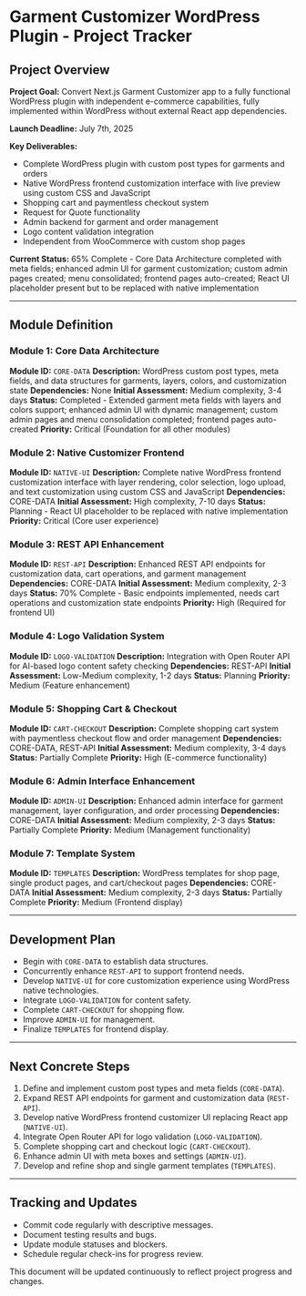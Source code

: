 # Garment Customizer WordPress Plugin - Project Tracker

## Project Overview

**Project Goal:** Convert Next.js Garment Customizer app to a fully functional WordPress plugin with independent e-commerce capabilities, fully implemented within WordPress without external React app dependencies.

**Launch Deadline:** July 7th, 2025

**Key Deliverables:**
- Complete WordPress plugin with custom post types for garments and orders
- Native WordPress frontend customization interface with live preview using custom CSS and JavaScript
- Shopping cart and paymentless checkout system
- Request for Quote functionality
- Admin backend for garment and order management
- Logo content validation integration
- Independent from WooCommerce with custom shop pages

**Current Status:** 65% Complete - Core Data Architecture completed with meta fields; enhanced admin UI for garment customization; custom admin pages created; menu consolidated; frontend pages auto-created; React UI placeholder present but to be replaced with native implementation

---

## Module Definition

### Module 1: Core Data Architecture
**Module ID:** `CORE-DATA`
**Description:** WordPress custom post types, meta fields, and data structures for garments, layers, colors, and customization state
**Dependencies:** None
**Initial Assessment:** Medium complexity, 3-4 days
**Status:** Completed - Extended garment meta fields with layers and colors support; enhanced admin UI with dynamic management; custom admin pages and menu consolidation completed; frontend pages auto-created
**Priority:** Critical (Foundation for all other modules)

### Module 2: Native Customizer Frontend
**Module ID:** `NATIVE-UI`
**Description:** Complete native WordPress frontend customization interface with layer rendering, color selection, logo upload, and text customization using custom CSS and JavaScript
**Dependencies:** CORE-DATA
**Initial Assessment:** High complexity, 7-10 days
**Status:** Planning - React UI placeholder to be replaced with native implementation
**Priority:** Critical (Core user experience)

### Module 3: REST API Enhancement
**Module ID:** `REST-API`
**Description:** Enhanced REST API endpoints for customization data, cart operations, and garment management
**Dependencies:** CORE-DATA
**Initial Assessment:** Medium complexity, 2-3 days
**Status:** 70% Complete - Basic endpoints implemented, needs cart operations and customization state endpoints
**Priority:** High (Required for frontend UI)

### Module 4: Logo Validation System
**Module ID:** `LOGO-VALIDATION`
**Description:** Integration with Open Router API for AI-based logo content safety checking
**Dependencies:** REST-API
**Initial Assessment:** Low-Medium complexity, 1-2 days
**Status:** Planning
**Priority:** Medium (Feature enhancement)

### Module 5: Shopping Cart & Checkout
**Module ID:** `CART-CHECKOUT`
**Description:** Complete shopping cart system with paymentless checkout flow and order management
**Dependencies:** CORE-DATA, REST-API
**Initial Assessment:** Medium complexity, 3-4 days
**Status:** Partially Complete
**Priority:** High (E-commerce functionality)

### Module 6: Admin Interface Enhancement
**Module ID:** `ADMIN-UI`
**Description:** Enhanced admin interface for garment management, layer configuration, and order processing
**Dependencies:** CORE-DATA
**Initial Assessment:** Medium complexity, 2-3 days
**Status:** Partially Complete
**Priority:** Medium (Management functionality)

### Module 7: Template System
**Module ID:** `TEMPLATES`
**Description:** WordPress templates for shop page, single product pages, and cart/checkout pages
**Dependencies:** CORE-DATA
**Initial Assessment:** Medium complexity, 2-3 days
**Status:** Partially Complete
**Priority:** Medium (Frontend display)

---

## Development Plan

- Begin with `CORE-DATA` to establish data structures.
- Concurrently enhance `REST-API` to support frontend needs.
- Develop `NATIVE-UI` for core customization experience using WordPress native technologies.
- Integrate `LOGO-VALIDATION` for content safety.
- Complete `CART-CHECKOUT` for shopping flow.
- Improve `ADMIN-UI` for management.
- Finalize `TEMPLATES` for frontend display.

---

## Next Concrete Steps

1. Define and implement custom post types and meta fields (`CORE-DATA`).
2. Expand REST API endpoints for garment and customization data (`REST-API`).
3. Develop native WordPress frontend customizer UI replacing React app (`NATIVE-UI`).
4. Integrate Open Router API for logo validation (`LOGO-VALIDATION`).
5. Complete shopping cart and checkout logic (`CART-CHECKOUT`).
6. Enhance admin UI with meta boxes and settings (`ADMIN-UI`).
7. Develop and refine shop and single garment templates (`TEMPLATES`).

---

## Tracking and Updates

- Commit code regularly with descriptive messages.
- Document testing results and bugs.
- Update module statuses and blockers.
- Schedule regular check-ins for progress review.

This document will be updated continuously to reflect project progress and changes.
